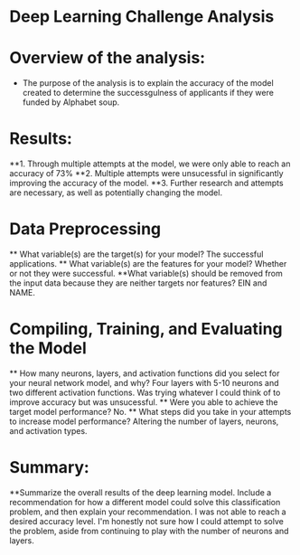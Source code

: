 # Deep Learning Challenge Analysis

# Overview of the analysis:
- The purpose of the analysis is to explain the accuracy of the model created to determine the successgulness of applicants if they were funded by Alphabet soup.

# Results:
**1. Through multiple attempts at the model, we were only able to reach an accuracy of 73%
**2. Multiple attempts were unsucessful in significantly improving the accuracy of the model.
**3. Further research and attempts are necessary, as well as potentially changing the model.

# Data Preprocessing

** What variable(s) are the target(s) for your model?
The successful applications.
** What variable(s) are the features for your model?
Whether or not they were successful.
**What variable(s) should be removed from the input data because they are neither targets nor features?
EIN and NAME.

# Compiling, Training, and Evaluating the Model

** How many neurons, layers, and activation functions did you select for your neural network model, and why?
Four layers with 5-10 neurons and two different activation functions. Was trying whatever I could think of to improve accuracy but was unsucessful.
** Were you able to achieve the target model performance?
No.
** What steps did you take in your attempts to increase model performance?
Altering the number of layers, neurons, and activation types.

# Summary: 

**Summarize the overall results of the deep learning model. Include a recommendation for how a different model could solve this classification problem, and then explain your recommendation.
I was not able to reach a desired accuracy level. I'm honestly not sure how I could attempt to solve the problem, aside from continuing to play with the number of neurons and layers.
